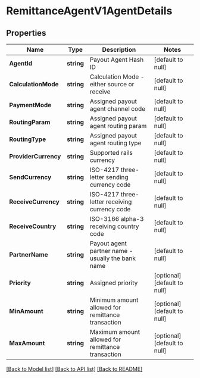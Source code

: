 # RemittanceAgentV1AgentDetails

## Properties
Name | Type | Description | Notes
------------ | ------------- | ------------- | -------------
**AgentId** | **string** | Payout Agent Hash ID | [default to null]
**CalculationMode** | **string** | Calculation Mode - either source or receive | [default to null]
**PaymentMode** | **string** | Assigned payout agent channel code | [default to null]
**RoutingParam** | **string** | Assigned payout agent routing param | [default to null]
**RoutingType** | **string** | Assigned payout agent routing type | [default to null]
**ProviderCurrency** | **string** | Supported rails currency | [default to null]
**SendCurrency** | **string** | ISO-4217 three-letter sending currency code | [default to null]
**ReceiveCurrency** | **string** | ISO-4217 three-letter receiving currency code | [default to null]
**ReceiveCountry** | **string** | ISO-3166 alpha-3 receiving country code | [default to null]
**PartnerName** | **string** | Payout agent partner name - usually the bank name | [default to null]
**Priority** | **string** | Assigned priority | [optional] [default to null]
**MinAmount** | **string** | Minimum amount allowed for remittance transaction | [optional] [default to null]
**MaxAmount** | **string** | Maximum amount allowed for remittance transaction | [optional] [default to null]

[[Back to Model list]](../README.md#documentation-for-models) [[Back to API list]](../README.md#documentation-for-api-endpoints) [[Back to README]](../README.md)

